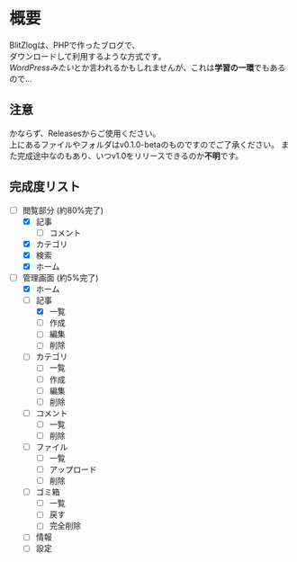 # 概要
BlitZlogは、PHPで作ったブログで、<br>
ダウンロードして利用するような方式です。<br>
*WordPressみたい*とか言われるかもしれませんが、これは**学習の一環**でもあるので...

## 注意
かならず、Releasesからご使用ください。<br>
上にあるファイルやフォルダはv0.1.0-betaのものですのでご了承ください。
また完成途中なのもあり、いつv1.0をリリースできるのか**不明**です。

## 完成度リスト
- [ ] 閲覧部分 (約80%完了)
  - [x] 記事
    - [ ] コメント
  - [x] カテゴリ
  - [x] 検索
  - [x] ホーム
- [ ] 管理画面 (約5%完了)
  - [x] ホーム
  - [ ] 記事
    - [x] 一覧
    - [ ] 作成
    - [ ] 編集
    - [ ] 削除
  - [ ] カテゴリ
    - [ ] 一覧
    - [ ] 作成
    - [ ] 編集
    - [ ] 削除
  - [ ] コメント
    - [ ] 一覧
    - [ ] 削除
  - [ ] ファイル
    - [ ] 一覧
    - [ ] アップロード
    - [ ] 削除
  - [ ] ゴミ箱
    - [ ] 一覧
    - [ ] 戻す
    - [ ] 完全削除
  - [ ] 情報
  - [ ] 設定
